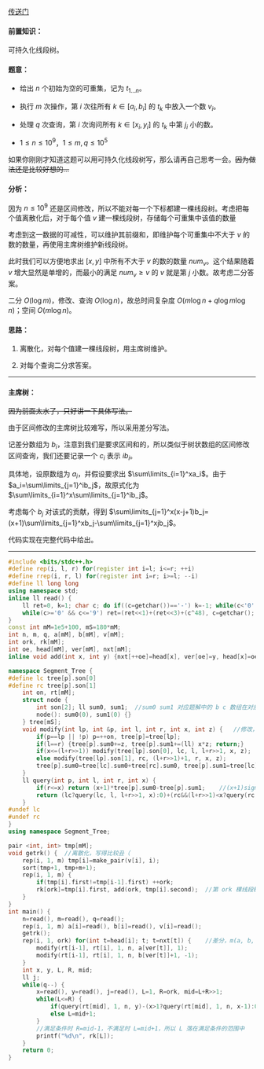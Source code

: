 [传送门](https://www.luogu.com.cn/problem/AT641)

#### 前置知识：

可持久化线段树。

#### 题意：

- 给出 $n$ 个初始为空的可重集，记为 $t_{1\dots n}$。

- 执行 $m$ 次操作，第 $i$ 次往所有 $k\in[a_i,b_i]$ 的 $t_k$ 中放入一个数 $v_i$。

- 处理 $q$ 次查询，第 $i$ 次询问所有 $k\in[x_i,y_i]$ 的 $t_k$ 中第 $j_i$ 小的数。

- $1\le n\le10^9$，$1\le m,q\le10^5$

如果你刚刚才知道这题可以用可持久化线段树写，那么请再自己思考一会。~~因为做法还是比较好想的…~~

#### 分析：

因为 $n\le10^9$ 还是区间修改，所以不能对每一个下标都建一棵线段树。考虑把每个值离散化后，对于每个值 $v$ 建一棵线段树，存储每个可重集中该值的数量

考虑到这一数据的可减性，可以维护其前缀和，即维护每个可重集中不大于 $v$ 的数的数量，再使用主席树维护新线段树。

此时我们可以方便地求出 $[x,y]$ 中所有不大于 $v$ 的数的数量 $num_v$。这个结果随着 $v$ 增大显然是单增的，而最小的满足 $num_v\ge v$ 的 $v$ 就是第 $j$ 小数。故考虑二分答案。

二分 $O(\log m)$，修改、查询 $O(\log n)$，故总时间复杂度 $O(m\log n+q\log m \log n)$；空间 $O(m\log n)$。

#### 思路：

1. 离散化，对每个值建一棵线段树，用主席树维护。

2. 对每个查询二分求答案。

---

#### 主席树：

~~因为前面太水了，只好讲一下具体写法。~~

由于区间修改的主席树比较难写，所以采用差分写法。

记差分数组为 $b_i$，注意到我们是要求区间和的，所以类似于树状数组的区间修改区间查询，我们还要记录一个 $c_i$ 表示 $ib_i$。

具体地，设原数组为 $a_i$，并假设要求出 $\sum\limits_{i=1}^xa_i$。由于 $a_i=\sum\limits_{j=1}^ib_j$，故原式化为 $\sum\limits_{i=1}^x\sum\limits_{j=1}^ib_j$。

考虑每个 $b_j$ 对该式的贡献，得到 $\sum\limits_{j=1}^x(x-j+1)b_j=(x+1)\sum\limits_{j=1}^xb_j-\sum\limits_{j=1}^xjb_j$。

代码实现在完整代码中给出。

---

```cpp
#include <bits/stdc++.h>
#define rep(i, l, r) for(register int i=l; i<=r; ++i)
#define rrep(i, r, l) for(register int i=r; i>=l; --i)
#define ll long long
using namespace std;
inline ll read() {
	ll ret=0, k=1; char c; do if((c=getchar())=='-') k=-1; while(c<'0' || c>'9');
	while(c>='0' && c<='9') ret=(ret<<1)+(ret<<3)+(c^48), c=getchar(); return k*ret;
}
const int mM=1e5+100, mS=180*mM;
int n, m, q, a[mM], b[mM], v[mM];
int ork, rk[mM];
int oe, head[mM], ver[mM], nxt[mM];
inline void add(int x, int y) {nxt[++oe]=head[x], ver[oe]=y, head[x]=oe;}

namespace Segment_Tree {
#define lc tree[p].son[0]
#define rc tree[p].son[1]
	int on, rt[mM];
	struct node {
		int son[2]; ll sum0, sum1;	//sum0 sum1 对应题解中的 b c 数组在对应区间的总和 
		node(): sum0(0), sum1(0) {}
	} tree[mS];
	void modify(int lp, int &p, int l, int r, int x, int z) {	//修改，给位置 x 增加 z 
		if(p==lp || !p) p=++on, tree[p]=tree[lp];
		if(l==r) {tree[p].sum0+=z, tree[p].sum1+=(ll) x*z; return;}
		if(x<=(l+r>>1)) modify(tree[lp].son[0], lc, l, l+r>>1, x, z);
		else modify(tree[lp].son[1], rc, (l+r>>1)+1, r, x, z);
		tree[p].sum0=tree[lc].sum0+tree[rc].sum0, tree[p].sum1=tree[lc].sum1+tree[rc].sum1; 
	}
	ll query(int p, int l, int r, int x) {
		if(r<=x) return (x+1)*tree[p].sum0-tree[p].sum1;	//(x+1)sigma(b)-sigma(c)
		return (lc?query(lc, l, l+r>>1, x):0)+(rc&&(l+r>>1)<x?query(rc, (l+r>>1)+1, r, x):0);
	}
#undef lc
#undef rc
}
using namespace Segment_Tree;

pair <int, int> tmp[mM];
void getrk() {	//离散化，写得比较丑（ 
	rep(i, 1, m) tmp[i]=make_pair(v[i], i);
	sort(tmp+1, tmp+m+1);
	rep(i, 1, m) {
		if(tmp[i].first!=tmp[i-1].first) ++ork;
		rk[ork]=tmp[i].first, add(ork, tmp[i].second);	//第 ork 棵线段树需要处理第 tmp[i].second 次的修改 
	}
}
int main() {
	n=read(), m=read(), q=read();
	rep(i, 1, m) a[i]=read(), b[i]=read(), v[i]=read();
	getrk();
	rep(i, 1, ork) for(int t=head[i]; t; t=nxt[t]) {	//差分，m(a, b, 1)=m(a, n, 1), m(b+1, n, -1)
		modify(rt[i-1], rt[i], 1, n, a[ver[t]], 1);
		modify(rt[i-1], rt[i], 1, n, b[ver[t]]+1, -1);
	}
	int x, y, L, R, mid;
	ll j;
	while(q--) {
		x=read(), y=read(), j=read(), L=1, R=ork, mid=L+R>>1;
		while(L<=R) {
			if(query(rt[mid], 1, n, y)-(x>1?query(rt[mid], 1, n, x-1):0ll)>=j) R=mid-1;	//差分，q[x,y]=q[1,x]-q[1,y-1] 
			else L=mid+1;
		}
		//满足条件时 R=mid-1，不满足时 L=mid+1，所以 L 落在满足条件的范围中 
		printf("%d\n", rk[L]);
	}
	return 0;
}
```